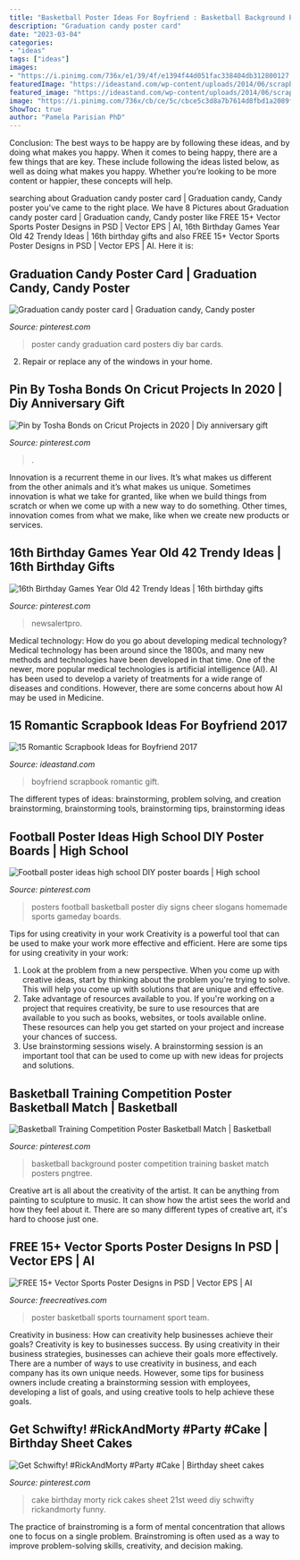 ```yaml
---
title: "Basketball Poster Ideas For Boyfriend : Basketball Background Poster Competition Training Basket Match Posters Pngtree"
description: "Graduation candy poster card"
date: "2023-03-04"
categories:
- "ideas"
tags: ["ideas"]
images:
- "https://i.pinimg.com/736x/e1/39/4f/e1394f44d051fac338404db312800127.jpg"
featuredImage: "https://ideastand.com/wp-content/uploads/2014/06/scrapbook-ideas-for-boyfriend/8-romantic-scrapbook-ideas.jpg"
featured_image: "https://ideastand.com/wp-content/uploads/2014/06/scrapbook-ideas-for-boyfriend/8-romantic-scrapbook-ideas.jpg"
image: "https://i.pinimg.com/736x/cb/ce/5c/cbce5c3d8a7b7614d8fbd1a2089fedc5--cheer-posters-basketball-posters.jpg"
ShowToc: true
author: "Pamela Parisian PhD"
---
```



Conclusion: The best ways to be happy are by following these ideas, and by doing what makes you happy.
When it comes to being happy, there are a few things that are key. These include following the ideas listed below, as well as doing what makes you happy. Whether you’re looking to be more content or happier, these concepts will help.

	

		
searching about Graduation candy poster card | Graduation candy, Candy poster you've came to the right place. We have 8 Pictures about Graduation candy poster card | Graduation candy, Candy poster like FREE 15+ Vector Sports Poster Designs in PSD | Vector EPS | AI, 16th Birthday Games Year Old 42 Trendy Ideas | 16th birthday gifts and also FREE 15+ Vector Sports Poster Designs in PSD | Vector EPS | AI. Here it is:
		
    
## Graduation Candy Poster Card | Graduation Candy, Candy Poster

<img loading=lazy src="https://i.pinimg.com/736x/e1/39/4f/e1394f44d051fac338404db312800127.jpg" onerror="this.onerror=null;this.src='https://tse4.mm.bing.net/th?id=OIP.6VAsl_D-bU7GdyQ-ZlmWqgHaJ3&amp;pid=15.1';" alt="Graduation candy poster card | Graduation candy, Candy poster">

_Source: pinterest.com_

>poster candy graduation card posters diy bar cards. 

	

2. Repair or replace any of the windows in your home.

    
## Pin By Tosha Bonds On Cricut Projects In 2020 | Diy Anniversary Gift

<img loading=lazy src="https://i.pinimg.com/736x/4d/f6/8c/4df68c75635f2967af5f1ee90da97b98--gifts-for-anniversary-one-year-anniversary-gift-ideas-for-him-marriage.jpg" onerror="this.onerror=null;this.src='https://tse3.mm.bing.net/th?id=OIP.Otm6Jtj9ycUaWjwjb8Ny3AAAAA&amp;pid=15.1';" alt="Pin by Tosha Bonds on Cricut Projects in 2020 | Diy anniversary gift">

_Source: pinterest.com_

>. 

	

Innovation is a recurrent theme in our lives. It’s what makes us different from the other animals and it’s what makes us unique. Sometimes innovation is what we take for granted, like when we build things from scratch or when we come up with a new way to do something. Other times, innovation comes from what we make, like when we create new products or services.

    
## 16th Birthday Games Year Old 42 Trendy Ideas | 16th Birthday Gifts

<img loading=lazy src="https://i.pinimg.com/736x/e1/e4/fd/e1e4fd8832a873a7d8477800201f6d36.jpg" onerror="this.onerror=null;this.src='https://tse4.mm.bing.net/th?id=OIP.YTRiRAIbtOK2WTnfSrXD2wAAAA&amp;pid=15.1';" alt="16th Birthday Games Year Old 42 Trendy Ideas | 16th birthday gifts">

_Source: pinterest.com_

>newsalertpro. 

	

Medical technology: How do you go about developing medical technology?
Medical technology has been around since the 1800s, and many new methods and technologies have been developed in that time. One of the newer, more popular medical technologies is artificial intelligence (AI). AI has been used to develop a variety of treatments for a wide range of diseases and conditions. However, there are some concerns about how AI may be used in Medicine.

    
## 15 Romantic Scrapbook Ideas For Boyfriend 2017

<img loading=lazy src="https://ideastand.com/wp-content/uploads/2014/06/scrapbook-ideas-for-boyfriend/8-romantic-scrapbook-ideas.jpg" onerror="this.onerror=null;this.src='https://tse1.mm.bing.net/th?id=OIP.sz5gww3kaa5K4gcRXpQKmAHaJ6&amp;pid=15.1';" alt="15 Romantic Scrapbook Ideas for Boyfriend 2017">

_Source: ideastand.com_

>boyfriend scrapbook romantic gift. 

	

The different types of ideas: brainstorming, problem solving, and creation
brainstorming, brainstorming tools, brainstorming tips, brainstorming ideas

    
## Football Poster Ideas High School DIY Poster Boards | High School

<img loading=lazy src="https://i.pinimg.com/736x/cb/ce/5c/cbce5c3d8a7b7614d8fbd1a2089fedc5--cheer-posters-basketball-posters.jpg" onerror="this.onerror=null;this.src='https://tse3.mm.bing.net/th?id=OIP.lTYnknKkb63ma38khBAyjAHaNJ&amp;pid=15.1';" alt="Football poster ideas high school DIY poster boards | High school">

_Source: pinterest.com_

>posters football basketball poster diy signs cheer slogans homemade sports gameday boards. 

	

Tips for using creativity in your work
Creativity is a powerful tool that can be used to make your work more effective and efficient. Here are some tips for using creativity in your work:
1. Look at the problem from a new perspective. When you come up with creative ideas, start by thinking about the problem you're trying to solve. This will help you come up with solutions that are unique and effective.
2. Take advantage of resources available to you. If you're working on a project that requires creativity, be sure to use resources that are available to you such as books, websites, or tools available online. These resources can help you get started on your project and increase your chances of success.
3. Use brainstorming sessions wisely. A brainstorming session is an important tool that can be used to come up with new ideas for projects and solutions.

    
## Basketball Training Competition Poster Basketball Match | Basketball

<img loading=lazy src="https://i.pinimg.com/736x/f7/41/a9/f741a9222c6bbee487211fd7c0dfe5eb.jpg" onerror="this.onerror=null;this.src='https://tse2.mm.bing.net/th?id=OIP.aY44ejBhItRw5cTd60iJogHaLH&amp;pid=15.1';" alt="Basketball Training Competition Poster Basketball Match | Basketball">

_Source: pinterest.com_

>basketball background poster competition training basket match posters pngtree. 

	

Creative art is all about the creativity of the artist. It can be anything from painting to sculpture to music. It can show how the artist sees the world and how they feel about it. There are so many different types of creative art, it's hard to choose just one.

    
## FREE 15+ Vector Sports Poster Designs In PSD | Vector EPS | AI

<img loading=lazy src="https://images.freecreatives.com/wp-content/uploads/2015/09/basketball-tournament-poster.jpg" onerror="this.onerror=null;this.src='https://tse3.mm.bing.net/th?id=OIP.Otv1jtrzBdxLYCfHjlUDugHaKx&amp;pid=15.1';" alt="FREE 15+ Vector Sports Poster Designs in PSD | Vector EPS | AI">

_Source: freecreatives.com_

>poster basketball sports tournament sport team. 

	

Creativity in business: How can creativity help businesses achieve their goals?
Creativity is key to businesses success. By using creativity in their business strategies, businesses can achieve their goals more effectively. There are a number of ways to use creativity in business, and each company has its own unique needs. However, some tips for business owners include creating a brainstorming session with employees, developing a list of goals, and using creative tools to help achieve these goals.

    
## Get Schwifty! #RickAndMorty #Party #Cake | Birthday Sheet Cakes

<img loading=lazy src="https://i.pinimg.com/736x/d8/42/13/d8421386c19c82c5c805dff248530342.jpg" onerror="this.onerror=null;this.src='https://tse4.mm.bing.net/th?id=OIP.t5mDbPoSf0tiH2L_wKFgnQHaNK&amp;pid=15.1';" alt="Get Schwifty! #RickAndMorty #Party #Cake | Birthday sheet cakes">

_Source: pinterest.com_

>cake birthday morty rick cakes sheet 21st weed diy schwifty rickandmorty funny. 

	

The practice of brainstroming is a form of mental concentration that allows one to focus on a single problem. Brainstroming is often used as a way to improve problem-solving skills, creativity, and decision making.

